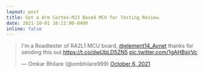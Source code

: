 ```yaml
---
layout: post
title: Got a Arm Cortex-M23 Based MCU for Testing Review.
date: 2021-10-01 16:11:00-0400
inline: false
---
```


<blockquote class="twitter-tweet" data-theme="dark"><p lang="en" dir="ltr">I&#39;m a Roadtester of RA2L1 MCU board, <a href="https://twitter.com/element14_Avnet?ref_src=twsrc%5Etfw">@element14_Avnet</a> thanks for sending this out.<a href="https://t.co/dwUbLD5ZN5">https://t.co/dwUbLD5ZN5</a> <a href="https://t.co/1gAHBsjrVc">pic.twitter.com/1gAHBsjrVc</a></p>&mdash; Omkar Bhilare (@ombhilare999) <a href="https://twitter.com/ombhilare999/status/1445812764576862214?ref_src=twsrc%5Etfw">October 6, 2021</a></blockquote> <script async src="https://platform.twitter.com/widgets.js" charset="utf-8"></script>